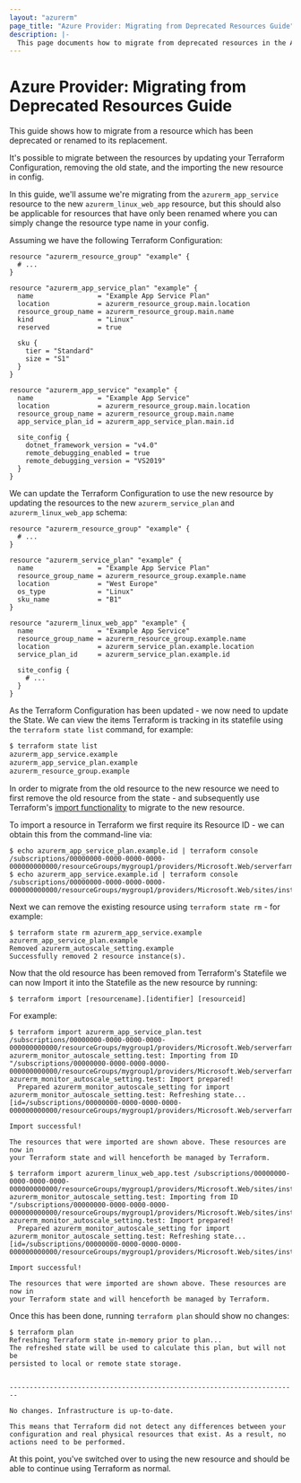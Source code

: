 ```yaml
---
layout: "azurerm"
page_title: "Azure Provider: Migrating from Deprecated Resources Guide"
description: |-
  This page documents how to migrate from deprecated resources in the Azure Provider to their replacements.
---
```


# Azure Provider: Migrating from Deprecated Resources Guide

This guide shows how to migrate from a resource which has been deprecated or renamed to its replacement.

It's possible to migrate between the resources by updating your Terraform Configuration, removing the old state, and the importing the new resource in config.

In this guide, we'll assume we're migrating from the `azurerm_app_service` resource to the new `azurerm_linux_web_app` resource, but this should also be applicable for resources that have only been renamed where you can simply change the resource type name in your config.

Assuming we have the following Terraform Configuration:

```hcl
resource "azurerm_resource_group" "example" {
  # ...
}

resource "azurerm_app_service_plan" "example" {
  name                = "Example App Service Plan"
  location            = azurerm_resource_group.main.location
  resource_group_name = azurerm_resource_group.main.name
  kind                = "Linux"
  reserved            = true

  sku {
    tier = "Standard"
    size = "S1"
  }
}

resource "azurerm_app_service" "example" {
  name                = "Example App Service"
  location            = azurerm_resource_group.main.location
  resource_group_name = azurerm_resource_group.main.name
  app_service_plan_id = azurerm_app_service_plan.main.id

  site_config {
    dotnet_framework_version = "v4.0"
    remote_debugging_enabled = true
    remote_debugging_version = "VS2019"
  }
}
```

We can update the Terraform Configuration to use the new resource by updating the resources to the new `azurerm_service_plan` and `azurerm_linux_web_app` schema:

```hcl
resource "azurerm_resource_group" "example" {
  # ...
}

resource "azurerm_service_plan" "example" {
  name                = "Example App Service Plan"
  resource_group_name = azurerm_resource_group.example.name
  location            = "West Europe"
  os_type             = "Linux"
  sku_name            = "B1"
}

resource "azurerm_linux_web_app" "example" {
  name                = "Example App Service"
  resource_group_name = azurerm_resource_group.example.name
  location            = azurerm_service_plan.example.location
  service_plan_id     = azurerm_service_plan.example.id

  site_config {
    # ...
  }
}
```

As the Terraform Configuration has been updated - we now need to update the State. We can view the items Terraform is tracking in its statefile using the `terraform state list` command, for example:

```bash
$ terraform state list
azurerm_app_service.example
azurerm_app_service_plan.example
azurerm_resource_group.example
```

In order to migrate from the old resource to the new resource we need to first remove the old resource from the state - and subsequently use Terraform's [import functionality](https://www.terraform.io/docs/import/index.html) to migrate to the new resource.

To import a resource in Terraform we first require its Resource ID - we can obtain this from the command-line via:

```shell
$ echo azurerm_app_service_plan.example.id | terraform console
/subscriptions/00000000-0000-0000-0000-000000000000/resourceGroups/mygroup1/providers/Microsoft.Web/serverfarms/instance1
$ echo azurerm_app_service.example.id | terraform console
/subscriptions/00000000-0000-0000-0000-000000000000/resourceGroups/mygroup1/providers/Microsoft.Web/sites/instance1
```

Next we can remove the existing resource using `terraform state rm` - for example:

```shell
$ terraform state rm azurerm_app_service.example azurerm_app_service_plan.example
Removed azurerm_autoscale_setting.example
Successfully removed 2 resource instance(s).
```

Now that the old resource has been removed from Terraform's Statefile we can now Import it into the Statefile as the new resource by running:

```
$ terraform import [resourcename].[identifier] [resourceid]
```

For example:

```shell
$ terraform import azurerm_app_service_plan.test /subscriptions/00000000-0000-0000-0000-000000000000/resourceGroups/mygroup1/providers/Microsoft.Web/serverfarms/instance1
azurerm_monitor_autoscale_setting.test: Importing from ID "/subscriptions/00000000-0000-0000-0000-000000000000/resourceGroups/mygroup1/providers/Microsoft.Web/serverfarms/instance1"...
azurerm_monitor_autoscale_setting.test: Import prepared!
  Prepared azurerm_monitor_autoscale_setting for import
azurerm_monitor_autoscale_setting.test: Refreshing state... [id=/subscriptions/00000000-0000-0000-0000-000000000000/resourceGroups/mygroup1/providers/Microsoft.Web/serverfarms/instance1]

Import successful!

The resources that were imported are shown above. These resources are now in
your Terraform state and will henceforth be managed by Terraform.

$ terraform import azurerm_linux_web_app.test /subscriptions/00000000-0000-0000-0000-000000000000/resourceGroups/mygroup1/providers/Microsoft.Web/sites/instance1
azurerm_monitor_autoscale_setting.test: Importing from ID "/subscriptions/00000000-0000-0000-0000-000000000000/resourceGroups/mygroup1/providers/Microsoft.Web/sites/instance1"...
azurerm_monitor_autoscale_setting.test: Import prepared!
  Prepared azurerm_monitor_autoscale_setting for import
azurerm_monitor_autoscale_setting.test: Refreshing state... [id=/subscriptions/00000000-0000-0000-0000-000000000000/resourceGroups/mygroup1/providers/Microsoft.Web/sites/instance1]

Import successful!

The resources that were imported are shown above. These resources are now in
your Terraform state and will henceforth be managed by Terraform.
```

Once this has been done, running `terraform plan` should show no changes:

```shell
$ terraform plan
Refreshing Terraform state in-memory prior to plan...
The refreshed state will be used to calculate this plan, but will not be
persisted to local or remote state storage.


------------------------------------------------------------------------

No changes. Infrastructure is up-to-date.

This means that Terraform did not detect any differences between your
configuration and real physical resources that exist. As a result, no
actions need to be performed.
```

At this point, you've switched over to using the new resource and should be able to continue using Terraform as normal.
